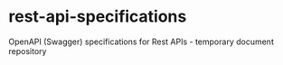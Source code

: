 # rest-api-specifications
OpenAPI (Swagger) specifications for Rest APIs - temporary document repository
